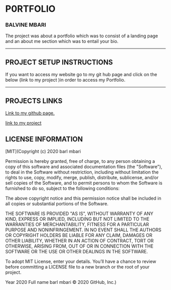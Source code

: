 # P0RTFOLIO
### BALVINE MBARI  
The project was about a portfolio which was to consist of a landing page and an about me section which was to entail your bio.
****
## PROJECT SETUP INSTRUCTIONS
If you want to access my website go to my git hub page and click on the  below (link  to my project )in order to access my Portfolio.
****
## PROJECTS LINKS
[Link to my github page. ](https://github.com/Balvine/Portfolio)

[link to my project](https://balvine.github.io/Portfolio/)

## LICENSE INFORMATION
[MIT](Copyright (c) 2020 barl mbari

Permission is hereby granted, free of charge, to any person obtaining a copy of this software and associated documentation files (the "Software"), to deal in the Software without restriction, including without limitation the rights to use, copy, modify, merge, publish, distribute, sublicense, and/or sell copies of the Software, and to permit persons to whom the Software is furnished to do so, subject to the following conditions:

The above copyright notice and this permission notice shall be included in all copies or substantial portions of the Software.

THE SOFTWARE IS PROVIDED "AS IS", WITHOUT WARRANTY OF ANY KIND, EXPRESS OR IMPLIED, INCLUDING BUT NOT LIMITED TO THE WARRANTIES OF MERCHANTABILITY, FITNESS FOR A PARTICULAR PURPOSE AND NONINFRINGEMENT. IN NO EVENT SHALL THE AUTHORS OR COPYRIGHT HOLDERS BE LIABLE FOR ANY CLAIM, DAMAGES OR OTHER LIABILITY, WHETHER IN AN ACTION OF CONTRACT, TORT OR OTHERWISE, ARISING FROM, OUT OF OR IN CONNECTION WITH THE SOFTWARE OR THE USE OR OTHER DEALINGS IN THE SOFTWARE.

To adopt MIT License, enter your details. You’ll have a chance to review before committing a LICENSE file to a new branch or the root of your project.

Year 
2020
Full name 
barl mbari
© 2020 GitHub, Inc.)